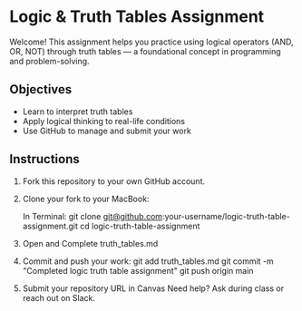 # Logic & Truth Tables Assignment

Welcome! This assignment helps you practice using logical operators (AND, OR, NOT) through truth tables — a foundational concept in programming and problem-solving.

## Objectives
- Learn to interpret truth tables
- Apply logical thinking to real-life conditions
- Use GitHub to manage and submit your work

## Instructions

1. Fork this repository to your own GitHub account.
2. Clone your fork to your MacBook:

    In Terminal:
   git clone git@github.com:your-username/logic-truth-table-assignment.git
   cd logic-truth-table-assignment

3. Open and Complete truth_tables.md
4. Commit and push your work:
    git add truth_tables.md
    git commit -m "Completed logic truth table assignment"
    git push origin main

5. Submit your repository URL in Canvas
    Need help? Ask during class or reach out on Slack.